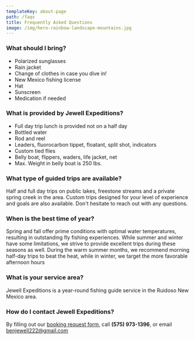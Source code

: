 ```yaml
---
templateKey: about-page
path: /faqs
title: Frequently Asked Questions
image: /img/hero-rainbow-landscape-mountains.jpg
---
```

### What should I bring?

* Polarized sunglasses
* Rain jacket
* Change of clothes in case you dive in!
* New Mexico fishing license
* Hat
* Sunscreen
* Medication if needed



### W﻿hat is provided by Jewell Expeditions?

* Full day trip lunch is provided not on a half day
* Bottled water
* Rod and reel
* Leaders, fluorocarbon tippet, floatant, split shot, indicators
* Custom tied flies
* Belly boat, flippers, waders, life jacket, net
* Max. Weight in belly boat is 250 lbs.



### W﻿hat type of guided trips are available?

Half and full day trips on public lakes, freestone streams and a private spring creek in the area.  Custom trips designed for your level of experience and goals are also available.  Don't hesitate to reach out with any questions.



### W﻿hen is the best time of year?

Spring and fall offer prime conditions with optimal water temperatures, resulting in outstanding fly fishing experiences. While summer and winter have some limitations, we strive to provide excellent trips during these seasons as well. During the warm summer months, we recommend morning half-day trips to beat the heat, while in winter, we target the more favorable afternoon hours



### W﻿hat is your service area?

Jewell Expeditions is a year-round fishing guide service in the Ruidoso New Mexico area.



### H﻿ow do I contact Jewell Expeditions?

By filling out our [booking request form](/contact),  call **(575) 973-1396**, or email [benjewell222@gmail.com](mailto:benjewell222@gmail.com)
